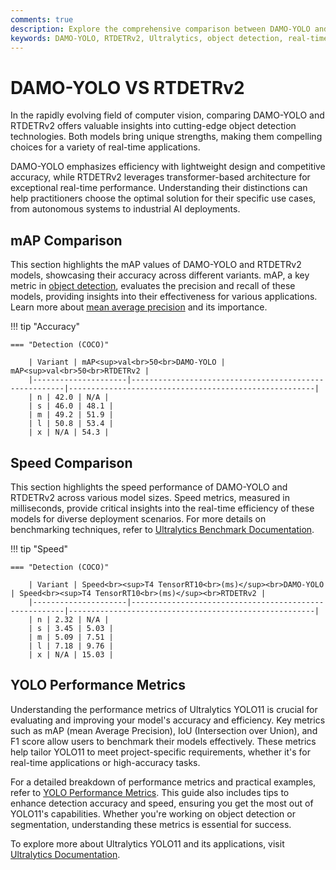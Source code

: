 ```yaml
---
comments: true
description: Explore the comprehensive comparison between DAMO-YOLO and RTDETRv2, two cutting-edge models in real-time object detection and computer vision. Discover how these advanced architectures perform across various metrics, making them ideal for edge AI and real-time AI applications. Learn about their unique features, speed, and accuracy to select the best fit for your needs with Ultralytics.
keywords: DAMO-YOLO, RTDETRv2, Ultralytics, object detection, real-time AI, edge AI, computer vision, model comparison, inference speed, accuracy
---
```


# DAMO-YOLO VS RTDETRv2

In the rapidly evolving field of computer vision, comparing DAMO-YOLO and RTDETRv2 offers valuable insights into cutting-edge object detection technologies. Both models bring unique strengths, making them compelling choices for a variety of real-time applications.

DAMO-YOLO emphasizes efficiency with lightweight design and competitive accuracy, while RTDETRv2 leverages transformer-based architecture for exceptional real-time performance. Understanding their distinctions can help practitioners choose the optimal solution for their specific use cases, from autonomous systems to industrial AI deployments.

## mAP Comparison

This section highlights the mAP values of DAMO-YOLO and RTDETRv2 models, showcasing their accuracy across different variants. mAP, a key metric in [object detection](https://www.ultralytics.com/glossary/object-detection), evaluates the precision and recall of these models, providing insights into their effectiveness for various applications. Learn more about [mean average precision](https://www.ultralytics.com/glossary/mean-average-precision-map) and its importance.

!!! tip "Accuracy"

    === "Detection (COCO)"

    	| Variant | mAP<sup>val<br>50<br>DAMO-YOLO | mAP<sup>val<br>50<br>RTDETRv2 |
    	|---------------------|-------------------------------------------------------|-------------------------------------------------------|
    	| n | 42.0 | N/A |
    	| s | 46.0 | 48.1 |
    	| m | 49.2 | 51.9 |
    	| l | 50.8 | 53.4 |
    	| x | N/A | 54.3 |


## Speed Comparison

This section highlights the speed performance of DAMO-YOLO and RTDETRv2 across various model sizes. Speed metrics, measured in milliseconds, provide critical insights into the real-time efficiency of these models for diverse deployment scenarios. For more details on benchmarking techniques, refer to [Ultralytics Benchmark Documentation](https://docs.ultralytics.com/modes/benchmark/).

!!! tip "Speed"

    === "Detection (COCO)"

    	| Variant | Speed<br><sup>T4 TensorRT10<br>(ms)</sup><br>DAMO-YOLO | Speed<br><sup>T4 TensorRT10<br>(ms)</sup><br>RTDETRv2 |
    	|---------------------|-------------------------------------------------------|-------------------------------------------------------|
    	| n | 2.32 | N/A |
    	| s | 3.45 | 5.03 |
    	| m | 5.09 | 7.51 |
    	| l | 7.18 | 9.76 |
    	| x | N/A | 15.03 |

## YOLO Performance Metrics

Understanding the performance metrics of Ultralytics YOLO11 is crucial for evaluating and improving your model's accuracy and efficiency. Key metrics such as mAP (mean Average Precision), IoU (Intersection over Union), and F1 score allow users to benchmark their models effectively. These metrics help tailor YOLO11 to meet project-specific requirements, whether it's for real-time applications or high-accuracy tasks.

For a detailed breakdown of performance metrics and practical examples, refer to [YOLO Performance Metrics](https://docs.ultralytics.com/guides/yolo-performance-metrics/). This guide also includes tips to enhance detection accuracy and speed, ensuring you get the most out of YOLO11's capabilities. Whether you're working on object detection or segmentation, understanding these metrics is essential for success.

To explore more about Ultralytics YOLO11 and its applications, visit [Ultralytics Documentation](https://docs.ultralytics.com/).
